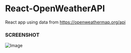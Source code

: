 # React-OpenWeatherAPI
React app using data from https://openweathermap.org/api


### SCREENSHOT


![Image](<OpenWheatherAPI-2024-05-25 203801.jpg>)